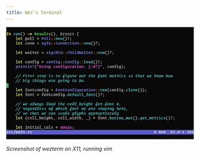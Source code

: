 ```yaml
---
title: Wez's Terminal
---
```


![Screenshot](docs/screenshots/one.png)

*Screenshot of wezterm on X11, running vim*

